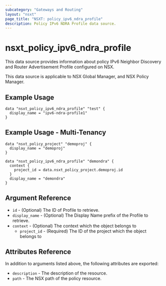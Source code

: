 ```yaml
---
subcategory: "Gateways and Routing"
layout: "nsxt"
page_title: "NSXT: policy_ipv6_ndra_profile"
description: Policy IPv6 NDRA Profile data source.
---
```


# nsxt_policy_ipv6_ndra_profile

This data source provides information about policy IPv6 Neighbor Discovery and Router Advertisement Profile configured on NSX.

This data source is applicable to NSX Global Manager, and NSX Policy Manager.

## Example Usage

```hcl
data "nsxt_policy_ipv6_ndra_profile" "test" {
  display_name = "ipv6-ndra-profile1"
}
```

## Example Usage - Multi-Tenancy

```hcl
data "nsxt_policy_project" "demoproj" {
  display_name = "demoproj"
}

data "nsxt_policy_ipv6_ndra_profile" "demondra" {
  context {
    project_id = data.nsxt_policy_project.demoproj.id
  }
  display_name = "demondra"
}
```

## Argument Reference

* `id` - (Optional) The ID of Profile to retrieve.
* `display_name` - (Optional) The Display Name prefix of the Profile to retrieve.
* `context` - (Optional) The context which the object belongs to
    * `project_id` - (Required) The ID of the project which the object belongs to

## Attributes Reference

In addition to arguments listed above, the following attributes are exported:

* `description` - The description of the resource.
* `path` - The NSX path of the policy resource.
